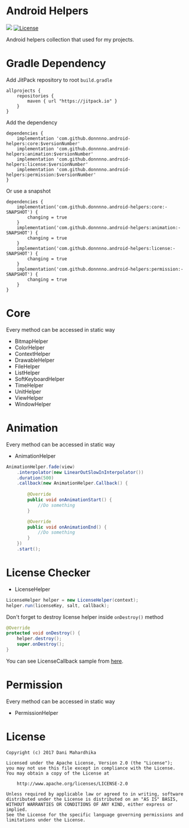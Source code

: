 # Android Helpers
[![](https://jitpack.io/v/danimahardhika/android-helpers.svg)](https://jitpack.io/#danimahardhika/android-helpers) [![License](https://img.shields.io/badge/License-Apache%202.0-blue.svg)](https://opensource.org/licenses/Apache-2.0) 

Android helpers collection that used for my projects.

# Gradle Dependency
Add JitPack repository to root ```build.gradle```
```Gradle
allprojects {
    repositories {
        maven { url "https://jitpack.io" }
    }
}
```
Add the dependency
```Gradle
dependencies {
    implementation 'com.github.donnnno.android-helpers:core:$versionNumber'
    implementation 'com.github.donnnno.android-helpers:animation:$versionNumber'
    implementation 'com.github.donnnno.android-helpers:license:$versionNumber'
    implementation 'com.github.donnnno.android-helpers:permission:$versionNumber'
}
```
Or use a snapshot
```Gradle
dependencies {
    implementation('com.github.donnnno.android-helpers:core:-SNAPSHOT') {
        changing = true
    }
    implementation('com.github.donnnno.android-helpers:animation:-SNAPSHOT') {
        changing = true
    }
    implementation('com.github.donnnno.android-helpers:license:-SNAPSHOT') {
        changing = true
    }
    implementation('com.github.donnnno.android-helpers:permission:-SNAPSHOT') {
        changing = true
    }
}
```

# Core
Every method can be accessed in static way
* BitmapHelper
* ColorHelper
* ContextHelper
* DrawableHelper
* FileHelper
* ListHelper
* SoftKeyboardHelper
* TimeHelper
* UnitHelper
* ViewHelper
* WindowHelper

# Animation
Every method can be accessed in static way
* AnimationHelper
```java
AnimationHelper.fade(view)
    .interpolator(new LinearOutSlowInInterpolator())
    .duration(500)
    .callback(new AnimationHelper.Callback() {
    
        @Override
        public void onAnimationStart() {
            //Do something
        }

        @Override
        public void onAnimationEnd() {
            //Do something
        }
    })
    .start();
```

# License Checker
* LicenseHelper
```java
LicenseHelper helper = new LicenseHelper(context);
helper.run(licenseKey, salt, callback);
```
Don't forget to destroy license helper inside `onDestroy()` method
```java
@Override
protected void onDestroy() {
    helper.destroy();
    super.onDestroy();
}
```

You can see LicenseCallback sample from [here](https://github.com/danimahardhika/wallpaperboard/blob/master/library/src/main/java/com/dm/wallpaper/board/helpers/LicenseCallbackHelper.java).

# Permission
Every method can be accessed in static way
* PermissionHelper

# License
```
Copyright (c) 2017 Dani Mahardhika

Licensed under the Apache License, Version 2.0 (the "License");
you may not use this file except in compliance with the License.
You may obtain a copy of the License at

    http://www.apache.org/licenses/LICENSE-2.0

Unless required by applicable law or agreed to in writing, software
distributed under the License is distributed on an "AS IS" BASIS,
WITHOUT WARRANTIES OR CONDITIONS OF ANY KIND, either express or implied.
See the License for the specific language governing permissions and
limitations under the License.
```
